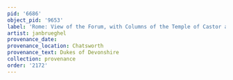 ```yaml
---
pid: '6686'
object_pid: '9653'
label: 'Rome: View of the Forum, with Columns of the Temple of Castor and Pollux'
artist: janbrueghel
provenance_date:
provenance_location: Chatsworth
provenance_text: Dukes of Devonshire
collection: provenance
order: '2172'
---
```

